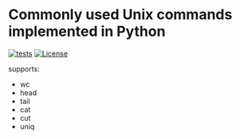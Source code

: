 # Commonly used Unix commands implemented in Python
[![tests](https://github.com/kaliv0/serpix/actions/workflows/test.yml/badge.svg)](https://github.com/kaliv0/serpix/actions/workflows/test.yml)
[![License](https://img.shields.io/badge/license-Apache%202.0-blue.svg)](https://github.com/kaliv0/serpix/blob/main/LICENSE)

supports:
- wc
- head 
- tail
- cat
- cut
- uniq
